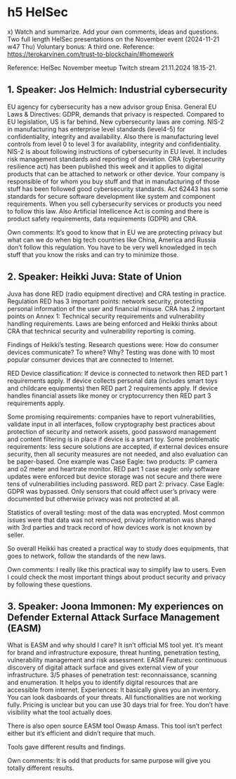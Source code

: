 # h5 HelSec
x) Watch and summarize. Add your own comments, ideas and questions.
Two full length HelSec presentations on the November event (2024-11-21 w47 Thu)
Voluntary bonus: A third one.
Reference: https://terokarvinen.com/trust-to-blockchain/#homework

Reference: HelSec November meetup Twitch stream 21.11.2024 18.15-21.

## 1.	Speaker: Jos Helmich: Industrial cybersecurity

EU agency for cybersecurity has a new advisor group Enisa. General EU Laws & Directives: GDPR, demands that privacy is respected. Compared to EU legislation, US is far behind.
New cybersecurity laws are coming. NIS-2 in manufacturing has enterprise level standards (level4-5) for confidentiality, integrity and availability. Also there is manufacturing level controls from level 0 to level 3 for availability, integrity and confidentiality. NIS-2 is about following instructions of cybersecurity in EU level. It includes risk management standards and reporting of deviation. CRA (cybersecurity resilience act) has been published this week and it applies to digital products that can be attached to network or other device. Your company is responsible of for whom you buy stuff and that in manufacturing of those stuff has been followed good cybersecurity standards.  Act 62443 has some standards for secure software development like system and component requirements. When you sell cybersecurity services or products you need to follow this law. Also Artificial Intellicence Act is coming and there is product safety requirements, data requirements (GDPR) and CRA. 

Own comments: It’s good to know that in EU we are protecting privacy but what can we do when big tech countries like China, America and Russia don’t follow this regulation. You have to be very well knowledged in tech stuff that you know the risks and can try to minimize those. 

## 2.	Speaker: Heikki Juva: State of Union

Juva has done RED (radio equipment directive) and CRA testing in practice. Regulation RED has 3 important points: network security, protecting personal information of the user and financial misuse. 
CRA has 2 important points on Annex 1: Technical security requirements and vulnerability handling requirements. Laws are being enforced and Heikki thinks about CRA that technical security and vulnerability reporting is coming.

Findings of Heikki’s testing. Research questions were: How do consumer devices communicate? To where? Why? Testing was done with 10 most popular consumer devices that are connected to Internet.

RED Device classification: If device is connected to network then RED part 1 requirements apply. If device collects personal data (includes smart toys and childcare equipments) then RED part 2 requirements apply. If device handles financial assets like money or cryptocurrency then RED part 3 requirements apply. 

Some promising requirements: companies have to report vulnerabilities, validate input in all interfaces, follow cryptography best practices about protection of security and network assets, good password management and content filtering is in place if device is a smart toy.
Some problematic requirements: less secure solutions are accepted, if external devices ensure security, then all security measures are not needed, and also evaluation can be paper-based.
One example was Case Eagle: two products: IP camera and o2 meter and heartrate monitor. 
RED part 1 case eagle: only software updates were enforced but device storage was not secure and there were tens of vulnerabilities including password. 
RED part 2: privacy. Case Eagle: GDPR was bypassed. Only sensors that could affect user’s privacy were documented but otherwise privacy was not protected at all. 

Statistics of overall testing: most of the data was encrypted. Most common issues were that data was not removed, privacy information was shared with 3rd parties and track record of how devices work is not known by seller. 

So overall Heikki has created a practical way to study does equipments, that goes to network, follow the standards of the new laws. 

Own comments: I really like this practical way to simplify law to users. Even I could check the most important things about product security and privacy by following these questions. 

## 3.	Speaker: Joona Immonen: My experiences on Defender External Attack Surface Management (EASM)

What is EASM and why should I care? It isn’t official MS tool yet. It’s meant for brand and infrastructure exposure, threat hunting, penetration testing, vulnerability management and risk assessment.
EASM Features: continuous discovery of digital attack surface and gives external view of your infrastructure. 3/5 phases of penetration test: reconnaissance, scanning and enumeration. It helps you to identify digital resources that are accessible from internet. 
Experiences: It basically gives you an inventory. You can look dasboards of your threats. All functionalities are not working fully. Pricing is unclear but you can use 30 days trial for free. You don’t have visibility what the tool actually does. 

There is also open source EASM tool Owasp Amass. This tool isn’t perfect either but it’s efficient and didn’t require that much.

Tools gave different results and findings.

Own comments: It is odd that products for same purpose will give you totally different results.

